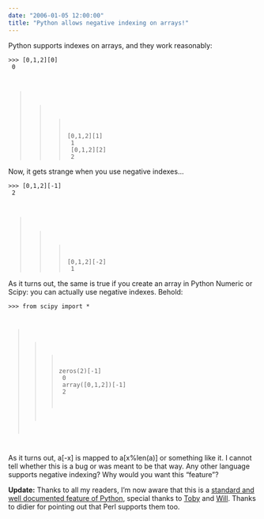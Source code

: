 ```yaml
---
date: "2006-01-05 12:00:00"
title: "Python allows negative indexing on arrays!"
---
```




Python supports indexes on arrays, and they work reasonably:

<code>>>> [0,1,2][0]<br/>
0<br/>
>>> [0,1,2][1]<br/>
1<br/>
>>> [0,1,2][2]<br/>
2</code>

Now, it gets strange when you use negative indexes&hellip;

<code>>>> [0,1,2][-1]<br/>
2<br/>
>>> [0,1,2][-2]<br/>
1</code>

As it turns out, the same is true if you create an array in Python Numeric or Scipy: you can actually use negative indexes. Behold:

<code>>>> from scipy import *<br/>
>>> zeros(2)[-1]<br/>
0<br/>
>>> array([0,1,2])[-1]<br/>
2<br/>
</code>

As it turns out, a[-x] is mapped to a[x%len(a)] or something like it. I cannot tell whether this is a bug or was meant to be that way. Any other language supports negative indexing? Why would you want this &ldquo;feature&rdquo;?

__Update:__ Thanks to all my readers, I&rsquo;m now aware that this is a [standard and well documented feature of Python](https://www.python.org/ftp/python/doc/quick-ref.1.3.html#LexEnt), special thanks to [Toby](http://dblp.uni-trier.de/pers/hd/d/Donaldson:Toby.html) and [Will](http://www.entish.org). Thanks to didier for pointing out that Perl supports them too.

